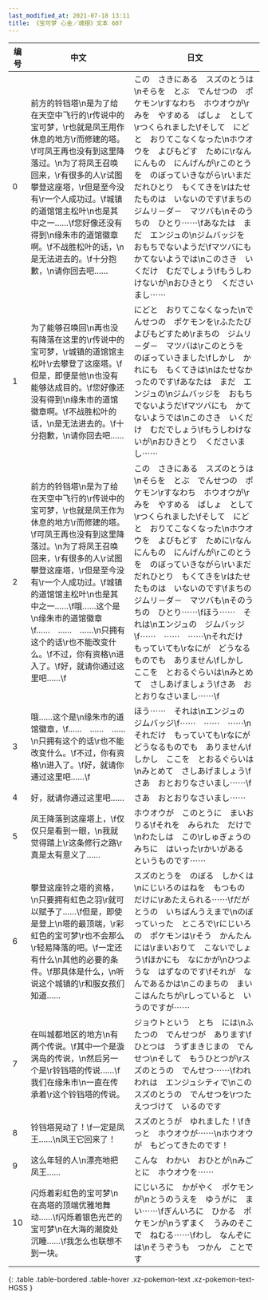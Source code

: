 ```yaml
---
last_modified_at: 2021-07-18 13:11
title: 《宝可梦 心金／魂银》文本 607
---
```

| 编号 | 中文 | 日文 |
| ---- | ---- | ---- |
| 0 | 前方的铃铛塔\n是为了给在天空中飞行的\r传说中的宝可梦，\r也就是凤王用作休息的地方\r而修建的塔。\f可凤王再也没有到这里降落过。\n为了将凤王召唤回来，\r有很多的人\r试图攀登这座塔，\r但是至今没有\r一个人成功过。\f城镇的道馆馆主松叶\n也是其中之一……\f您好像还没有得到\n缘朱市的道馆徽章啊。\f不战胜松叶的话，\n是无法进去的。\f十分抱歉，\n请你回去吧…… | この　さきにある　スズのとうは\nそらを　とぶ　でんせつの　ポケモン\rすなわち　ホウオウが\rみを　やすめる　ばしょ　として\rつくられました\fそして　にどと　おりてこなくなった\nホウオウを　よびもどす　ために\rなんにんもの　にんげんが\rこのとうを　のぼっていきながら\rいまだ　だれひとり　もくてきを\rはたせたものは　いないのです\fまちの　ジムリ－ダ－　マツバも\nそのうちの　ひとり⋯⋯\fあなたは　まだ　エンジュの\nジムバッジを　おもちでないようだ\fマツバにも　かてないようでは\nこのさき　いくだけ　むだでしょう\fもうしわけないが\nおひきとり　くださいまし⋯⋯ |
| 1 | 为了能够召唤回\n再也没有降落在这里的\r传说中的宝可梦，\r城镇的道馆馆主松叶\r去攀登了这座塔。\f但是，即便是他\n也没有能够达成目的。\f您好像还没有得到\n缘朱市的道馆徽章啊。\f不战胜松叶的话，\n是无法进去的。\f十分抱歉，\n请你回去吧…… | にどと　おりてこなくなった\nでんせつの　ポケモンを\rふたたび　よびもどすため\rまちの　ジムリ－ダ－　マツバは\rこのとうを　のぼっていきました\fしかし　かれにも　もくてきは\nはたせなかったのです\fあなたは　まだ　エンジュの\nジムバッジを　おもちでないようだ\fマツバにも　かてないようでは\nこのさき　いくだけ　むだでしょう\fもうしわけないが\nおひきとり　くださいまし⋯⋯ |
| 2 | 前方的铃铛塔\n是为了给在天空中飞行的\r传说中的宝可梦，\r也就是凤王作为休息的地方\r而修建的塔。\f可凤王再也没有到这里降落过。\n为了将凤王召唤回来，\r有很多的人\r试图攀登这座塔，\r但是至今没有\r一个人成功过。\f城镇的道馆馆主松叶\n也是其中之一……\f哦……这个是\n缘朱市的道馆徽章\f……　……　……\n只拥有这个的话\r也不能改变什么。\f不过，你有资格\n进入了。\f好，就请你通过这里吧……\f | この　さきにある　スズのとうは\nそらを　とぶ　でんせつの　ポケモン\rすなわち　ホウオウが\rみを　やすめる　ばしょ　として\rつくられました\fそして　にどと　おりてこなくなった\nホウオウを　よびもどす　ために\rなんにんもの　にんげんが\rこのとうを　のぼっていきながら\rいまだ　だれひとり　もくてきを\rはたせたものは　いないのです\fまちの　ジムリ－ダ－　マツバも\nそのうちの　ひとり⋯⋯\fほう⋯⋯　それは\nエンジュの　ジムバッジ\f⋯⋯　⋯⋯　⋯⋯\nそれだけ　もっていても\rなにが　どうなるものでも　ありません\fしかし　ここを　とおるぐらいは\nみとめて　さしあげましょう\fさあ　おとおりなさいまし⋯⋯\f |
| 3 | 哦……这个是\n缘朱市的道馆徽章，\f……　……　……\n只拥有这个的话\r也不能改变什么。\f不过，你有资格\n进入了。\f好，就请你通过这里吧……\f | ほう⋯⋯　それは\nエンジュの　ジムバッジ\f⋯⋯　⋯⋯　⋯⋯\nそれだけ　もっていても\rなにが　どうなるものでも　ありません\fしかし　ここを　とおるぐらいは\nみとめて　さしあげましょう\fさあ　おとおりなさいまし⋯⋯\f |
| 4 | 好，就请你通过这里吧…… | さあ　おとおりなさいまし⋯⋯ |
| 5 | 凤王降落到这座塔上，\f仅仅只是看到一眼，\n我就觉得踏上\r这条修行之路\r真是太有意义了…… | ホウオウが　このとうに　まいおりる\fそれを　みられた　だけで\nわたしは　この\rしゅぎょうの　みちに　はいった\rかいがある　というものです⋯⋯ |
| 6 | 攀登这座铃之塔的资格，\n只要拥有虹色之羽\r就可以赋予了……\f但是，即使是登上\n塔的最顶端，\r彩虹色的宝可梦\r也不会那么\r轻易降落的吧。\f一定还有什么\n其他的必要的条件。\f那具体是什么，\n听说这个城镇的\r和服女孩们知道…… | スズのとうを　のぼる　しかくは\nにじいろのはねを　もつもの　だけに\rあたえられる⋯⋯\fだが　とうの　いちばんうえまで\nのぼっていった　ところで\rにじいろの　ポケモンは\rそう　かんたんには\rまいおりて　こないでしょう\fほかにも　なにかが\nひつような　はずなのです\fそれが　なんであるかは\nこのまちの　まいこはんたちが\rしっていると　いうのですが⋯⋯ |
| 7 | 在叫城都地区的地方\n有两个传说。\f其中一个是漩涡岛的传说，\n然后另一个是\r铃铛塔的传说……\f我们在缘朱市\n一直在传承着\r这个铃铛塔的传说。 | ジョウトという　とち　には\nふたつの　でんせつが　あります\fひとつは　うずまきじまの　でんせつ\nそして　もうひとつが\rスズのとうの　でんせつ⋯⋯\fわれわれは　エンジュシティで\nこの　スズのとうの　でんせつを\rつたえつづけて　いるのです |
| 8 | 铃铛塔晃动了！\f一定是凤王……\n凤王它回来了！ | スズのとうが　ゆれました！\fきっと　ホウオウが⋯⋯\nホウオウが　もどってきたのです！ |
| 9 | 这么年轻的人\n漂亮地把凤王…… | こんな　わかい　おひとが\nみごとに　ホウオウを⋯⋯ |
| 10 | 闪烁着彩虹色的宝可梦\n在高塔的顶端优雅地舞动……\f闪烁着银色光芒的宝可梦\n在大海的潮旋处沉睡……\f我怎么也联想不到一块。 | にじいろに　かがやく　ポケモンが\nとうのうえを　ゆうがに　まい⋯⋯\fぎんいろに　ひかる　ポケモンが\nうずまく　うみのそこで　ねむる⋯⋯\fわし　なんぞには\nそうぞうも　つかん　ことです |
{: .table .table-bordered .table-hover .xz-pokemon-text .xz-pokemon-text-HGSS }